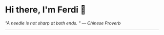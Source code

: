 <h1>Hi there, I'm Ferdi 👋</h1>

<p><em>
  "A needle is not sharp at both ends. " — Chinese Proverb
</em></p>

---
